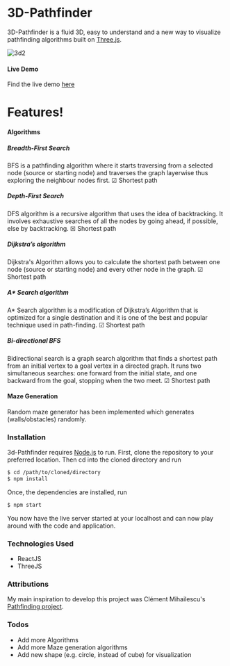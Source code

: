# 3D-Pathfinder

3D-Pathfinder is a fluid 3D, easy to understand and a new way to visualize pathfinding algorithms built on [Three.js].

![3d2](https://user-images.githubusercontent.com/22027039/94605299-348f7200-0299-11eb-9750-6c91eed92ee6.png)


#### Live Demo

Find the live demo [here]

# Features!

#### Algorithms

##### Breadth-First Search
BFS is a pathfinding algorithm where it starts traversing from a selected node (source or starting node) and traverses the graph layerwise thus exploring the neighbour nodes first.
&#x2611; Shortest path 

##### Depth-First Search
DFS algorithm is a recursive algorithm that uses the idea of backtracking. It involves exhaustive searches of all the nodes by going ahead, if possible, else by backtracking.
&#x2612; Shortest path 

##### Dijkstra’s algorithm
Dijkstra's Algorithm allows you to calculate the shortest path between one node (source or starting node) and every other node in the graph.
&#x2611; Shortest path 

##### A* Search algorithm
A* Search algorithm is a modification of Dijkstra’s Algorithm that is optimized for a single destination and it is one of the best and popular technique used in path-finding.
&#x2611; Shortest path 

##### Bi-directional BFS
Bidirectional search is a graph search algorithm that finds a shortest path from an initial vertex to a goal vertex in a directed graph. It runs two simultaneous searches: one forward from the initial state, and one backward from the goal, stopping when the two meet.
&#x2611; Shortest path 


#### Maze Generation

Random maze generator has been implemented which generates (walls/obstacles) randomly.


### Installation

3d-Pathfinder requires [Node.js](https://nodejs.org/) to run.
First, clone the repository to your preferred location.
Then cd into the cloned directory and run 
```sh
$ cd /path/to/cloned/directory
$ npm install
```
Once, the dependencies are installed, run
```sh
$ npm start
```

You now have the live server started at your localhost and can now play around with the code and application.


### Technologies Used
  - ReactJS
  - ThreeJS


### Attributions

My main inspiration to develop this project was Clément Mihailescu's [Pathfinding project].



### Todos
 - Add more Algorithms
 - Add more Maze generation algorithms
 - Add new shape (e.g. circle, instead of cube) for visualization



[//]: # (These are reference links used in the body of this note and get stripped out when the markdown processor does its job. There is no need to format nicely because it shouldn't be seen. Thanks SO - http://stackoverflow.com/questions/4823468/store-comments-in-markdown-syntax)

   [Summer 2020 Contest]: <https://www.algoexpert.io/swe-project-contests/2020-summer>
   [Three.js]: <https://threejs.org/>
   [here]: <https://b-yogesh.github.io/3D-PathFinder/>
   [Pathfinding project]: <https://github.com/clementmihailescu/Pathfinding-Visualizer>
  
